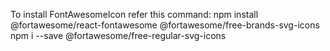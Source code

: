 To install FontAwesomeIcon refer this command: 
npm install @fortawesome/react-fontawesome @fortawesome/free-brands-svg-icons
npm i --save @fortawesome/free-regular-svg-icons  
